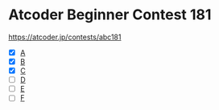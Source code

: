 # Atcoder Beginner Contest 181

https://atcoder.jp/contests/abc181

- [x] [A](https://atcoder.jp/contests/abc181/tasks/abc181_a)
- [x] [B](https://atcoder.jp/contests/abc181/tasks/abc181_b)
- [x] [C](https://atcoder.jp/contests/abc181/tasks/abc181_c)
- [ ] [D](https://atcoder.jp/contests/abc181/tasks/abc181_d)
- [ ] [E](https://atcoder.jp/contests/abc181/tasks/abc181_e)
- [ ] [F](https://atcoder.jp/contests/abc181/tasks/abc181_f)
